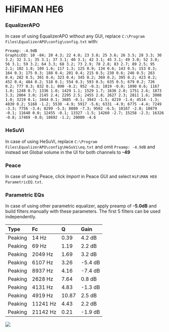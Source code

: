 # HiFiMAN HE6

### EqualizerAPO
In case of using EqualizerAPO without any GUI, replace `C:\Program Files\EqualizerAPO\config\config.txt`
with:
```
Preamp: -4.9dB
GraphicEQ: 10 -84; 20 4.3; 22 4.0; 23 3.8; 25 3.6; 26 3.5; 28 3.3; 30 3.2; 32 3.1; 35 3.1; 37 3.1; 40 3.1; 42 3.1; 45 3.1; 49 3.0; 52 3.0; 56 3.1; 59 3.2; 64 3.3; 68 3.2; 73 2.9; 78 2.8; 83 2.7; 89 2.5; 95 2.1; 102 1.8; 109 1.6; 117 1.3; 125 0.9; 134 0.6; 143 0.5; 153 0.3; 164 0.3; 175 0.3; 188 0.4; 201 0.4; 215 0.5; 230 0.6; 246 0.5; 263 0.4; 282 0.5; 301 0.4; 323 0.4; 345 0.2; 369 0.2; 395 0.2; 423 0.2; 452 0.4; 484 0.2; 518 0.1; 554 0.3; 593 0.5; 635 0.5; 679 0.2; 726 0.2; 777 0.3; 832 0.1; 890 -0.2; 952 -0.3; 1019 -0.0; 1090 0.6; 1167 1.0; 1248 0.7; 1336 1.0; 1429 1.1; 1529 1.7; 1636 2.0; 1751 2.6; 1873 3.3; 2004 3.0; 2145 2.4; 2295 2.5; 2455 2.8; 2627 2.3; 2811 1.6; 3008 1.0; 3219 0.1; 3444 0.1; 3685 -0.1; 3943 -1.5; 4219 -1.4; 4514 -1.3; 4830 0.2; 5168 -1.2; 5530 -4.9; 5917 -5.6; 6331 -4.9; 6775 -4.4; 7249 -3.3; 7756 -3.4; 8299 -5.3; 8880 -7.3; 9502 -6.5; 10167 -2.8; 10879 -0.1; 11640 0.0; 12455 -0.1; 13327 -1.5; 14260 -2.7; 15258 -2.3; 16326 -0.8; 17469 -0.0; 18692 -1.2; 20000 -4.6
```

### HeSuVi
In case of using HeSuVi, replace `C:\Program Files\EqualizerAPO\config\HeSuVi\eq.txt` and omit `Preamp:
-4.9dB` and instead set Global volume in the UI for both channels to **-49**

### Peace
In case of using Peace, click *Import* in Peace GUI and select `HiFiMAN HE6 ParametricEQ.txt`.

### Parametric EQs
In case of using other parametric equalizer, apply preamp of **-5.0dB** and build filters manually with
these parameters. The first 5 filters can be used independently.

| Type    | Fc       |     Q | Gain    |
|:--------|:---------|:------|:--------|
| Peaking | 14 Hz    |  0.39 | 4.2 dB  |
| Peaking | 69 Hz    |  1.19 | 2.2 dB  |
| Peaking | 2049 Hz  |  1.69 | 3.2 dB  |
| Peaking | 6107 Hz  |  3.26 | -5.4 dB |
| Peaking | 8937 Hz  |  4.16 | -7.4 dB |
| Peaking | 2628 Hz  |  7.64 | 0.8 dB  |
| Peaking | 4131 Hz  |  4.83 | -1.3 dB |
| Peaking | 4919 Hz  | 10.87 | 2.5 dB  |
| Peaking | 11241 Hz |  4.43 | 2.2 dB  |
| Peaking | 21142 Hz |  0.21 | -1.9 dB |

![](https://raw.githubusercontent.com/jaakkopasanen/AutoEq/master/results/innerfidelity/sbaf-serious/HiFiMAN%20HE6/HiFiMAN%20HE6.png)